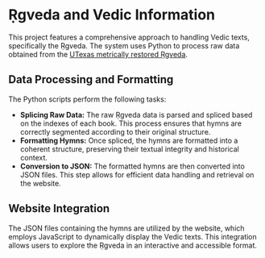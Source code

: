 <h1>Ṛgveda and Vedic Information</h1> 
<p>This project features a comprehensive approach to handling Vedic texts, specifically the Ṛgveda. The system uses Python to process raw data obtained from the <a href="https://lrc.la.utexas.edu/books/rigveda/">
UTexas metrically restored Ṛgveda</a>.</p>

<h2>Data Processing and Formatting</h2> 
<p>The Python scripts perform the following tasks:</p> 
<ul> <li><strong>Splicing Raw Data:</strong> The raw Ṛgveda data is parsed and spliced based on the indexes of each book. This process ensures that hymns are correctly segmented according to their original structure.</li> 
<li><strong>Formatting Hymns:</strong> Once spliced, the hymns are formatted into a coherent structure, preserving their textual integrity and historical context.</li> 
<li><strong>Conversion to JSON:</strong> The formatted hymns are then converted into JSON files. This step allows for efficient data handling and retrieval on the website.</li> 
</ul> <h2>Website Integration</h2> <p>The JSON files containing the hymns are utilized by the website, which employs JavaScript to dynamically display the Vedic texts. This integration allows users to explore the Ṛgveda in an interactive and accessible format.</p>

